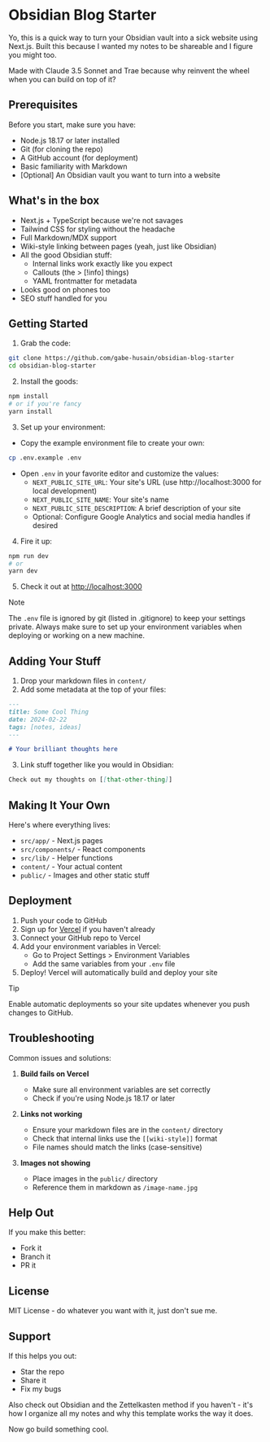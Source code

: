 # Obsidian Blog Starter

Yo, this is a quick way to turn your Obsidian vault into a sick website using Next.js. Built this because I wanted my notes to be shareable and I figure you might too.

Made with Claude 3.5 Sonnet and Trae because why reinvent the wheel when you can build on top of it?

## Prerequisites

Before you start, make sure you have:
- Node.js 18.17 or later installed
- Git (for cloning the repo)
- A GitHub account (for deployment)
- Basic familiarity with Markdown
- [Optional] An Obsidian vault you want to turn into a website

## What's in the box

- Next.js + TypeScript because we're not savages
- Tailwind CSS for styling without the headache
- Full Markdown/MDX support
- Wiki-style linking between pages (yeah, just like Obsidian)
- All the good Obsidian stuff:
  - Internal links work exactly like you expect
  - Callouts (the > [!info] things)
  - YAML frontmatter for metadata
- Looks good on phones too
- SEO stuff handled for you

## Getting Started

1. Grab the code:
```bash
git clone https://github.com/gabe-husain/obsidian-blog-starter
cd obsidian-blog-starter
```

2. Install the goods:
```bash
npm install
# or if you're fancy
yarn install
```

3. Set up your environment:
- Copy the example environment file to create your own:
```bash
cp .env.example .env
```
- Open `.env` in your favorite editor and customize the values:
  - `NEXT_PUBLIC_SITE_URL`: Your site's URL (use http://localhost:3000 for local development)
  - `NEXT_PUBLIC_SITE_NAME`: Your site's name
  - `NEXT_PUBLIC_SITE_DESCRIPTION`: A brief description of your site
  - Optional: Configure Google Analytics and social media handles if desired

4. Fire it up:
```bash
npm run dev
# or
yarn dev
```

5. Check it out at [http://localhost:3000](http://localhost:3000)

> [!note]
> The `.env` file is ignored by git (listed in .gitignore) to keep your settings private. Always make sure to set up your environment variables when deploying or working on a new machine.

## Adding Your Stuff

1. Drop your markdown files in `content/`
2. Add some metadata at the top of your files:
```markdown
---
title: Some Cool Thing
date: 2024-02-22
tags: [notes, ideas]
---

# Your brilliant thoughts here
```

3. Link stuff together like you would in Obsidian:
```markdown
Check out my thoughts on [[that-other-thing]]
```

## Making It Your Own

Here's where everything lives:
- `src/app/` - Next.js pages
- `src/components/` - React components
- `src/lib/` - Helper functions
- `content/` - Your actual content
- `public/` - Images and other static stuff

## Deployment

1. Push your code to GitHub
2. Sign up for [Vercel](https://vercel.com) if you haven't already
3. Connect your GitHub repo to Vercel
4. Add your environment variables in Vercel:
   - Go to Project Settings > Environment Variables
   - Add the same variables from your `.env` file
5. Deploy! Vercel will automatically build and deploy your site

> [!tip]
> Enable automatic deployments so your site updates whenever you push changes to GitHub.

## Troubleshooting

Common issues and solutions:

1. **Build fails on Vercel**
   - Make sure all environment variables are set correctly
   - Check if you're using Node.js 18.17 or later

2. **Links not working**
   - Ensure your markdown files are in the `content/` directory
   - Check that internal links use the `[[wiki-style]]` format
   - File names should match the links (case-sensitive)

3. **Images not showing**
   - Place images in the `public/` directory
   - Reference them in markdown as `/image-name.jpg`

## Help Out

If you make this better:
- Fork it
- Branch it
- PR it

## License

MIT License - do whatever you want with it, just don't sue me.

## Support

If this helps you out:
- Star the repo
- Share it
- Fix my bugs

Also check out Obsidian and the Zettelkasten method if you haven't - it's how I organize all my notes and why this template works the way it does.

Now go build something cool.